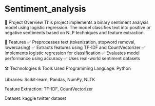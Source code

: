# Sentiment_analysis
📌 Project Overview
This project implements a binary sentiment analysis model using logistic regression. The model classifies text into positive or negative sentiments based on NLP techniques and feature extraction.

🚀 Features
✅ Preprocesses text (tokenization, stopword removal, lowercasing)
✅ Extracts features using TF-IDF and CountVectorizer
✅ Implements logistic regression for classification
✅ Evaluates model performance using accuracy
✅ Uses real-world sentiment datasets

🛠 Technologies & Tools Used
Programming Language: Python

Libraries: Scikit-learn, Pandas, NumPy, NLTK

Feature Extraction: TF-IDF, CountVectorizer

Dataset: kaggle twitter dataset
